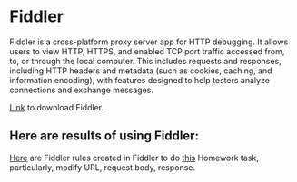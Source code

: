 # Fiddler

Fiddler is a cross-platform proxy server app for HTTP debugging. It allows users to view HTTP, HTTPS, and enabled TCP port traffic accessed from, to, or through the local computer. This includes requests and responses, including HTTP headers and metadata (such as cookies, caching, and information encoding), with features designed to help testers analyze connections and exchange messages.

<a href="https://www.telerik.com/fiddler/fiddler-everywhere" target="_blank">Link</a> to download Fiddler.

## Here are results of using Fiddler:

<a href="https://github.com/DariaMartinovskaya/Fiddler/blob/main/HW_Fiddler_Everywhere_Rules.farx">Here</a> are Fiddler rules created in Fiddler to do <a href="https://github.com/DariaMartinovskaya/Fiddler/blob/main/Fiddler_HW.md">this</a> Homework task, particularly, modify URL, request body, response.
